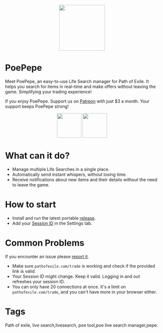 <meta name="google-site-verification" content="ruLLNqp9tcm6bpMFZAbv1Hx6zvRRjSPct20KWu_Bwzw" />
<p align="center">
   <img src="https://github.com/PoePepe/PoePepe/assets/152653866/28fe2466-a574-44cb-97e2-a65e638f6b21" width="150" height="150">
</p>
<h1>
  PoePepe 
</h1>
<p>
  Meet PoePepe, an easy-to-use Life Search manager for Path of Exile. It helps you search for items in real-time and make offers without leaving the game. Simplifying your trading experience!
</p>

<p>
If you enjoy PoePepe. Support us on <a href="https://www.patreon.com/PoePepe">Patreon</a> with just $3 a month. Your support keeps PoePepe strong!
</p>
<p align="center">
   
   <a href="https://discord.gg/enMrbEZb" target="_blank" rel="nofollow" style="text-decoration: none;">
   <img src="https://github.com/PoePepe/PoePepe/assets/152653866/56af7a6c-3b1e-4f3a-93cc-9818f85fa2b7" width="80" height="80"   style="max-width: 100%;">     </a>
   <a href="https://www.patreon.com/PoePepe">
  <img src="https://github.com/PoePepe/PoePepe/assets/152653866/a5fcf83d-f46a-4eaa-890c-49531ebab9d8" width="80" height="80">
      </a>
      
</p>

<h1>
  What can it do?
</h1>
<ul dir="auto">
  <li>Manage multiple Life Searches in a single place.</li>
  <li>Automatically send instant whispers, without losing time.</li>
  <li>Receive notifications about new items and their details without the need to leave the game.</li>
</ul>
<h1>
  How to start
</h1>
<ul dir="auto">
  <li>Install and run the latest portable <a href="https://github.com/PoePepe/PoePepe/releases">release</a>.</li>
  <li>Add your <a href="https://github.com/PoePepe/PoePepe/wiki/SessionID">Session ID</a> in the Settings tab.</li>
</ul>
<h1>
  Common Problems 
</h1
<p>
  If you encounter an issue please <a href="/nosleepda/PoePepe/issues"> report it</a>.
</p>
  <ul dir="auto">
    <li>Make sure <code>pathofexile.com/trade</code> is working and check if the provided link is valid.</li>
    <li>Your Session ID might change. Keep it valid. Logging in and out refreshes your session ID.</li>
    <li>You can only have 20 connections at once. It's a limit on <code>pathofexile.com/trade</code>, and you can't have more in your browser either.</li>
</ul>
<h1>
  Tags
</h1
<p>
  Path of exile, live search,livesearch, poe tool,poe live search manager,pepe.
</p>

